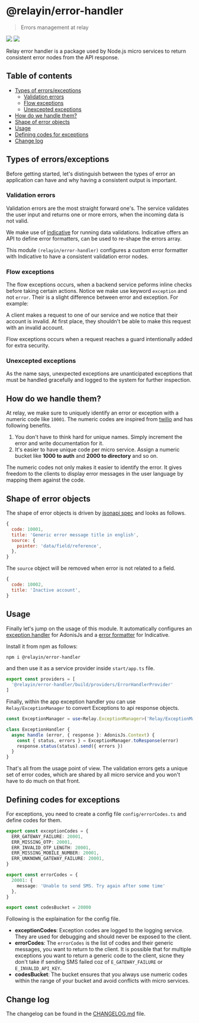 # @relayin/error-handler
> Errors management at relay

![](https://img.shields.io/circleci/project/github/RelayIN/error-handler/develop.svg?style=flat-square)
![](https://img.shields.io/badge/Uses-Typescript-294E80.svg?style=flat-square&colorA=ddd)

Relay error handler is a package used by Node.js micro services to return consistent error nodes from the API response.

<!-- START doctoc generated TOC please keep comment here to allow auto update -->
<!-- DON'T EDIT THIS SECTION, INSTEAD RE-RUN doctoc TO UPDATE -->
## Table of contents

- [Types of errors/exceptions](#types-of-errorsexceptions)
  - [Validation errors](#validation-errors)
  - [Flow exceptions](#flow-exceptions)
  - [Unexcepted exceptions](#unexcepted-exceptions)
- [How do we handle them?](#how-do-we-handle-them)
- [Shape of error objects](#shape-of-error-objects)
- [Usage](#usage)
- [Defining codes for exceptions](#defining-codes-for-exceptions)
- [Change log](#change-log)

<!-- END doctoc generated TOC please keep comment here to allow auto update -->

## Types of errors/exceptions

Before getting started, let's distinguish between the types of error an application can have and why having a consistent output is important.

### Validation errors
Validation errors are the most straight forward one's. The service validates the user input and returns one or more errors, when the incoming data is not valid.

We make use of [indicative](https://indicative.adonisjs.com) for running data validations. Indicative offers an API to define error formatters, can be used to re-shape the errors array.

This module `(relayin/error-handler)` configures a custom error formatter with Indicative to have a consistent validation error nodes.

### Flow exceptions
The flow exceptions occurs, when a backend service peforms inline checks before taking certain actions. Notice we make use keyword `exception` and not `error`. Their is a slight difference between error and exception. For example:

A client makes a request to one of our service and we notice that their account is invalid. At first place, they shouldn't be able to make this request with an invalid account.

Flow exceptions occurs when a request reaches a guard intentionally added for extra security.

### Unexcepted exceptions
As the name says, unexpected exceptions are unanticipated exceptions that must be handled gracefully and logged to the system for further inspection.

## How do we handle them?
At relay, we make sure to uniquely identify an error or exception with a numeric code like `10001`. The numeric codes are inspired from [twilio](https://www.twilio.com/docs/verify/return-and-error-codes) and has following benefits.

1. You don't have to think hard for unique names. Simply increment the error and write documentation for it.
2. It's easier to have unique code per micro service. Assign a numeric bucket like **1000 to auth** and **2000 to directory** and so on.

The numeric codes not only makes it easier to identify the error. It gives freedom to the clients to display error messages in the user language by mapping them against the code.

## Shape of error objects
The shape of error objects is driven by [jsonapi spec](https://jsonapi.org/format/#errors) and looks as follows.

```js
{
  code: 10001,
  title: 'Generic error message title in english',
  source: {
    pointer: 'data/field/reference',
  },
}
```

The `source` object will be removed when error is not related to a field.

```js
{
  code: 10002,
  title: 'Inactive account',
}
```

## Usage
Finally let's jump on the usage of this module. It automatically configures an [exception handler](https://adonisjs.com/docs/4.0/exceptions) for AdonisJs and a [error formatter](https://indicative.adonisjs.com/docs/formatters) for Indicative.

Install it from npm as follows:

```bash
npm i @relayin/error-handler
```

and then use it as a service provider inside `start/app.ts` file.

```ts
export const providers = [
  '@relayin/error-handler/build/providers/ErrorHandlerProvider'
]
```

Finally, within the app exception handler you can use `Relay/ExceptionManager` to convert Exceptions to api response objects.

```ts
const ExceptionManager = use<Relay.ExceptionManager>('Relay/ExceptionManager')

class ExceptionHandler {
  async handle (error, { response }: AdonisJs.Context) {
    const { status, errors } = ExceptionManager.toResponse(error)
    response.status(status).send({ errors })
  }
}
```

That's all from the usage point of view. The validation errors gets a unique set of error codes, which are shared by all micro service and you won't have to do much on that front.

## Defining codes for exceptions
For exceptions, you need to create a config file `config/errorCodes.ts` and define codes for them.

```ts
export const exceptionCodes = {
  ERR_GATEWAY_FAILURE: 20001,
  ERR_MISSING_OTP: 20001,
  ERR_INVALID_OTP_LENGTH: 20001,
  ERR_MISSING_MOBILE_NUMBER: 20001,
  ERR_UNKNOWN_GATEWAY_FAILURE: 20001,
}

export const errorCodes = {
  20001: {
    message: 'Unable to send SMS. Try again after some time'
  },
}

export const codesBucket = 20000
```

Following is the explaination for the config file.

- **exceptionCodes**: Exception codes are logged to the logging service. They are used for debugging and should never be exposed to the client.
- **errorCodes**: The `errorCodes` is the list of codes and their generic messages, you want to return to the client. It is possible that for multiple exceptions you want to return a generic code to the client, sicne they don't take if sending SMS failed coz of `E_GATEWAY_FAILURE` or `E_INVALID_API_KEY`.
- **codesBucket**: The bucket ensures that you always use numeric codes within the range of your bucket and avoid conflicts with micro services.

## Change log
The changelog can be found in the [CHANGELOG.md](CHANGELOG.md) file.

